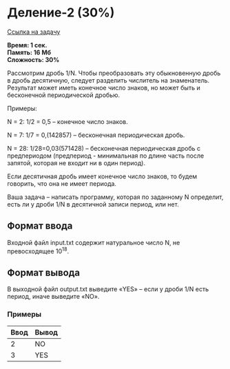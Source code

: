 <h1 class="title">Деление-2 (30%)</h1>
<p><a href="https://acmp.ru/index.asp?main=task&id_task=842" target="_blank">Ссылка на задачу</a></p>
<p><b>Время: 1 сек.<br>Память: 16 Мб<br>Сложность: 30%</b></p>
<p>Рассмотрим дробь 1/N. Чтобы преобразовать эту обыкновенную дробь в дробь десятичную, следует разделить числитель на знаменатель. Результат может иметь конечное число знаков, но может быть и бесконечной периодической дробью.</p>
<p>Примеры:</p>
<p>N = 2: 1/2 = 0,5 – конечное число знаков.</p>
<p>N = 7: 1/7 = 0,(142857) – бесконечная периодическая дробь.</p>
<p>N = 28: 1/28=0,03(571428) – бесконечная периодическая дробь с предпериодом (предпериод - минимальная по длине часть после запятой, которая не входит ни в один период).</p>
<p>Если десятичная дробь имеет конечное число знаков, то будем говорить, что она не имеет периода.</p>
<p>Ваша задача – написать программу, которая по заданному N определит, есть ли у дроби 1/N в десятичной записи период, или нет.</p>
<h2>Формат ввода</h2>
<p>Входной файл input.txt содержит натуральное число N, не превосходящее 10<sup>18</sup>.</p>
<h2>Формат вывода</h2>
<p>В выходной файл output.txt выведите «YES» – если у дроби 1/N есть период, иначе выведите «NO».</p>
<h3>Примеры</h3>
<table class="sample-tests">
  <thead>
     <tr>
        <th>Ввод</th>
        <th>Вывод</th>
     </tr>
  </thead>
  <tbody>
     <tr>
        <td>2</td>
        <td>NO</td>
     </tr>
     <tr>
        <td>3</td>
        <td>YES</td>
     </tr>
  </tbody>
</table>